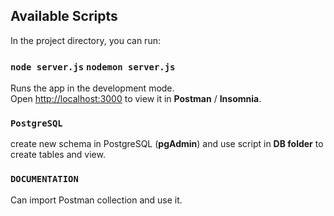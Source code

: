 ## Available Scripts

In the project directory, you can run:

### `node server.js` `nodemon server.js`

Runs the app in the development mode.\
Open [http://localhost:3000](http://localhost:3000) to view it in **Postman** / **Insomnia**.

### `PostgreSQL`

create new schema in PostgreSQL (**pgAdmin**) and use script in **DB folder** to create tables and view.

### `DOCUMENTATION`

Can import Postman collection and use it.
